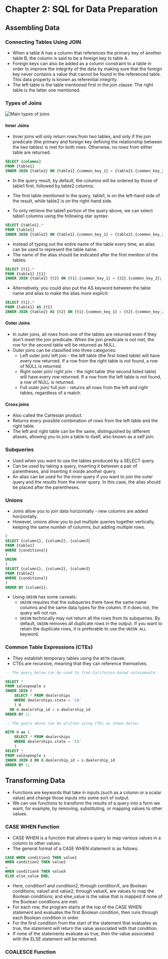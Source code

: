 # Chapter 2: SQL for Data Preparation

## Assembling Data

### Connecting Tables Using JOIN

- When a table A has a column that references the primary key of another table B, the column is said to be a foreign key to table A.
- Foreign keys can also be added as a column constraint to a table in order to improve the integrity of the data by making sure that the foreign key never contains a value that cannot be found in the referenced table. This data property is known as referential integrity.
- The left table is the table mentioned first in the join clause. The right table is the latter one mentioned.

### Types of Joins

![Main types of joins](../Images/Main%20types%20of%20joins.png)

#### Inner Joins

- Inner joins will only return rows from two tables, and only if the join predicate (the primary and foreign key defining the relationship between the two tables) is met for both rows. Otherwise, no rows from either table are returned.

```sql
SELECT {columns}
FROM {table1}
INNER JOIN {table2} ON {table1}.{common_key_1} = {table2}.{common_key_2};
```

- In the query result, by default, the columns will be ordered by those of table1 first, followed by table2 columns.
- The first table mentioned in the query, table1, is on the left-hand side of the result, while table2 is on the right-hand side.

- To only retrieve the table1 portion of the query above, we can select table1 columns using the following star syntax:

```sql
SELECT {table1}.*
FROM {table1}
INNER JOIN {table2} ON {table1}.{common_key_1} = {table2}.{common_key_2};
```

- Instead of typing out the entire name of the table every time, an alias can be used to represent the table name.
- The name of the alias should be indicated after the first mention of the tables:

```sql
SELECT {t1}.*
FROM {table1} {t1}
INNER JOIN {table2} {t2} ON {t1}.{common_key_1} = {t2}.{common_key_2};
```

- Alternatively, you could also put the AS keyword between the table name and alias to make the alias more explicit:

```sql
SELECT {t1}.*
FROM {table1} AS {t1}
INNER JOIN {table2} AS {t2} ON {t1}.{common_key_1} = {t2}.{common_key_2};
```

#### Outer Joins

- In outer joins, all rows from one of the tables are returned even if they don't meet the join predicate. When the join predicate is not met, the row for the second table will be returned as NULL.
- Outer joins can be classified into three categories:
  - Left outer join/ left join - the left table (the first listed table) will have every row returned. If a row from the right table is not found, a row of NULL is returned.
  - Right outer join/ right join - the right table (the second listed table) will have every row returned. If a row from the left table is not found, a row of NULL is returned.
  - Full outer join/ full join - returns all rows from the left and right tables, regardless of a match.

#### Cross joins

- Also called the Cartesian product.
- Returns every possible combination of rows from the left table and the right table.
- The left and right table can be the same, distinguished by different aliases, allowing you to join a table to itself, also known as a self join.

### Subqueries

- Used when you want to use the tables produced by a SELECT query.
- Can be used by taking a query, inserting it between a pair of parentheses, and inserting it inside another query.
- An alias can be used for the inner query if you want to join the outer query and the results from the inner query. In this case, the alias should be placed after the parentheses.

### Unions

- Joins allow you to join data horizontally - new columns are added horizontally.
- However, unions allow you to put multiple queries together vertically, keeping the same number of columns, but adding multiple rows.

```sql
(
SELECT {column1}, {column2}, {column3}
FROM {table1}
WHERE {conditional}
)
UNION
(
SELECT {column1}, {column2}, {column3}
FROM {table2}
WHERE {conditional}
)
ORDER BY {column1};
```

- Using `UNION` has some caveats:
  - `UNION` requires that the subqueries there have the same name columns and the same data types for the column. If it does not, the query will not run. 
  - `UNION` technically may not return all the rows from its subqueries. By default, `UNION` removes all duplicate rows in the output. If you want to retain the duplicate rows, it is preferable to use the `UNION ALL` keyword.

### Common Table Expressions (CTEs)

- They establish temporary tables using the `WITH` clause.
- CTEs are recursive, meaning that they can reference themselves.

```sql
-- The query below can be used to find California-based salespeople:

SELECT *
FROM salespeople s
INNER JOIN (
    SELECT * FROM dealerships
    WHERE dealerships.state = 'CA'
    ) d
  ON d.dealership_id = s.dealership_id
ORDER BY 1;

-- The query above can be written using CTEs as shown below:

WITH d as (
    SELECT * FROM dealerships
    WHERE dealerships.state = 'CA'
    )
SELECT *
FROM salespeople s
INNER JOIN d ON d.dealership_id = s.dealership_id
ORDER BY 1;
```

## Transforming Data

- Functions are keywords that take in inputs (such as a column or a scalar value) and change those inputs into some sort of output.
- We can use functions to transform the results of a query into a form we want, for example, by removing, substituting, or mapping values to other values.

### CASE WHEN Function

- CASE WHEN is a function that allows a query to map various values in a column to other values. 
- The general format of a CASE WHEN statement is as follows:

```sql
CASE WHEN condition1 THEN value1
WHEN condition2 THEN value2
…
WHEN conditionX THEN valueX
ELSE else_value END;
```

- Here, condition1 and condition2, through conditionX, are Boolean conditions; value1 and value2, through valueX, are values to map the Boolean conditions; and else_value is the value that is mapped if none of the Boolean conditions are met.
- For each row, the program starts at the top of the CASE WHEN statement and evaluates the first Boolean condition, then runs through each Boolean condition in order.
- For the first condition from the start of the statement that evaluates as true, the statement will return the value associated with that condition. 
- If none of the statements evaluate as true, then the value associated with the ELSE statement will be returned.

### COALESCE Function

